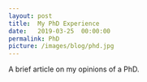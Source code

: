 ```yaml
---
layout: post
title:  My PhD Experience
date:   2019-03-25  00:00:00
permalink: PhD
picture: /images/blog/phd.jpg
---
```


A brief article on my opinions of a PhD. 

 